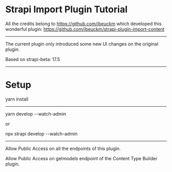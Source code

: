 # Strapi Import Plugin Tutorial

All the credits belong to https://github.com/jbeuckm which developed this wonderful plugin: https://github.com/jbeuckm/strapi-plugin-import-content

----

The current plugin only introduced some new UI changes on the original plugin. 

Based on strapi-beta: 17.5

----  

# Setup

yarn install

------

yarn develop --watch-admin 

or
 
 npx strapi develop --watch-admin

-----

Allow Public Access on all the endpoints of this plugin.

Allow Public Access on getmodels endpoint of the Content Type Builder plugin.
